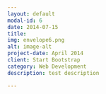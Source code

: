 ```yaml
---
layout: default
modal-id: 6
date: 2014-07-15
title:
img: envelope6.png
alt: image-alt
project-date: April 2014
client: Start Bootstrap
category: Web Development
description: test description

---
```

